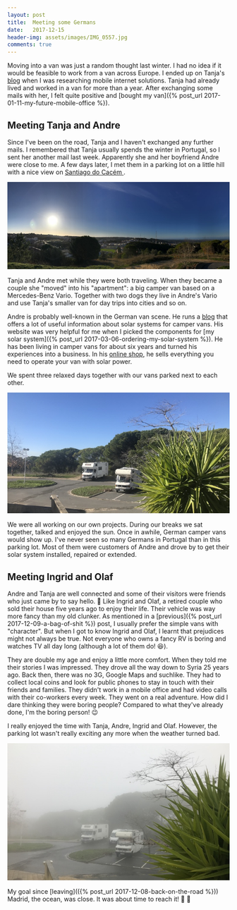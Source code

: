 ```yaml
---
layout: post
title:  Meeting some Germans
date:   2017-12-15
header-img: assets/images/IMG_0557.jpg
comments: true
---
```


Moving into a van was just a random thought last winter. I had no idea if it would be feasible to work from a van across Europe. I ended up on Tanja's [blog](https://www.crosli.de/) when I was researching mobile internet solutions. Tanja had already lived and worked in a van for more than a year. After exchanging some mails with her, I felt quite positive and [bought my van]({% post_url 2017-01-11-my-future-mobile-office %}).

## Meeting Tanja and Andre

Since I've been on the road, Tanja and I haven't exchanged any further mails. I remembered that Tanja usually spends the winter in Portugal, so I sent her another mail last week. Apparently she and her boyfriend Andre were close to me. A few days later, I met them in a parking lot on a little hill with a nice view on [Santiago do Cacém
](https://www.google.it/maps/place/Santiago+do+Cacém,+Portugal/).

![View from the parking lot on Santiago do Cacém](/assets/images/IMG_0557.jpg)

Tanja and Andre met while they were both traveling. When they became a couple she "moved" into his "apartment": a big camper van based on a Mercedes-Benz Vario. Together with two dogs they live in Andre's Vario and use Tanja's smaller van for day trips into cities and so on.

Andre is probably well-known in the German van scene. He runs a [blog](https://www.amumot.de/blog/) that offers a lot of useful information about solar systems for camper vans. His website was very helpful for me when I picked the components for [my solar system]({% post_url 2017-03-06-ordering-my-solar-system %}). He has been living in camper vans for about six years and turned his experiences into a business. In his [online shop](https://www.amumot-shop.de/), he sells everything you need to operate your van with solar power.

We spent three relaxed days together with our vans parked next to each other.

![Andre's and my van parked next to each other](/assets/images/IMG_0567.jpg)

We were all working on our own projects. During our breaks we sat together, talked and enjoyed the sun. Once in awhile, German camper vans would show up. I've never seen so many Germans in Portugal than in this parking lot. Most of them were customers of Andre and drove by to get their solar system installed, repaired or extended.

## Meeting Ingrid and Olaf

Andre and Tanja are well connected and some of their visitors were friends who just came by to say hello. :wave: Like Ingrid and Olaf, a retired couple who sold their house five years ago to enjoy their life. Their vehicle was way more fancy than my old clunker. As mentioned in a [previous]({% post_url 2017-12-09-a-bag-of-shit %}) post, I usually prefer the simple vans with "character". But when I got to know Ingrid and Olaf, I learnt that prejudices might not always be true. Not everyone who owns a fancy RV is boring and watches TV all day long (although a lot of them do! :satisfied:).

They are double my age and enjoy a little more comfort. When they told me their stories I was impressed. They drove all the way down to Syria 25 years ago. Back then, there was no 3G, Google Maps and suchlike. They had to collect local coins and look for public phones to stay in touch with their friends and families. They didn't work in a mobile office and had video calls with their co-workers every week. They went on a real adventure. How did I dare thinking they were boring people? Compared to what they've already done, I'm the boring person! :wink:

I really enjoyed the time with Tanja, Andre, Ingrid and Olaf. However, the parking lot wasn't really exciting any more when the weather turned bad.

![Cloudy parking lot](/assets/images/IMG_0574.jpg)

My goal since [leaving](({% post_url 2017-12-08-back-on-the-road %})) Madrid, the ocean, was close. It was about time to reach it! :minibus: :wave:

